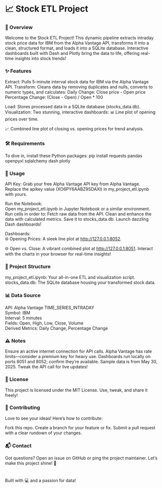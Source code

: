 # 📈 Stock ETL Project
### 🌟 Overview
Welcome to the Stock ETL Project! This dynamic pipeline extracts intraday stock price data for IBM from the Alpha Vantage API, transforms it into a clean, structured format, and loads it into a SQLite database. Interactive dashboards built with Dash and Plotly bring the data to life, offering real-time insights into stock trends!
### ✨ Features

Extract: Pulls 5-minute interval stock data for IBM via the Alpha Vantage API.
Transform: Cleans data by removing duplicates and nulls, converts to numeric types, and calculates:
Daily Change: Close price - Open price
Percentage Change: (Close - Open) / Open * 100


Load: Stores processed data in a SQLite database (stocks_data.db).
Visualization: Two stunning, interactive dashboards:
📊 Line plot of opening prices over time.

📈 Combined line plot of closing vs. opening prices for trend analysis.



### 🛠️ Requirements
To dive in, install these Python packages:
pip install requests pandas openpyxl sqlalchemy dash plotly

### 🚀 Usage

API Key:
Grab your free Alpha Vantage API key from Alpha Vantage. Replace the apikey value (XO6PY6AABZ9SDAXI) in my_project_etl.ipynb with yours.




Run the Notebook:  
Open my_project_etl.ipynb in Jupyter Notebook or a similar environment.
Run cells in order to:
Fetch raw data from the API.
Clean and enhance the data with calculated metrics.
Save it to stocks_data.db.
Launch dazzling Dash dashboards!




Dashboards:  
🌐 Opening Prices: A sleek line plot at http://127.0.0.1:8052.

🌐 Open vs. Close: A vibrant combined plot at http://127.0.0.1:8051.
Interact with the charts in your browser for real-time insights!



### 📂 Project Structure

my_project_etl.ipynb: Your all-in-one ETL and visualization script.
stocks_data.db: The SQLite database housing your transformed stock data.

### 📊 Data Source

API: Alpha Vantage TIME_SERIES_INTRADAY  
Symbol: IBM  
Interval: 5 minutes  
Fields: Open, High, Low, Close, Volume  
Derived Metrics: Daily Change, Percentage Change

### ⚠️ Notes

Ensure an active internet connection for API calls.
Alpha Vantage has rate limits—consider a premium key for heavy use.
Dashboards run locally on ports 8051 and 8052; confirm they’re available.
Sample data is from May 30, 2025. Tweak the API call for live updates!

### 📜 License
This project is licensed under the MIT License. Use, tweak, and share it freely!
### 🤝 Contributing
Love to see your ideas! Here’s how to contribute:

Fork this repo.
Create a branch for your feature or fix.
Submit a pull request with a clear rundown of your changes.

### 📬 Contact
Got questions? Open an issue on GitHub or ping the project maintainer. Let’s make this project shine! 🌟

#
Built with 💻 and a passion for data!
